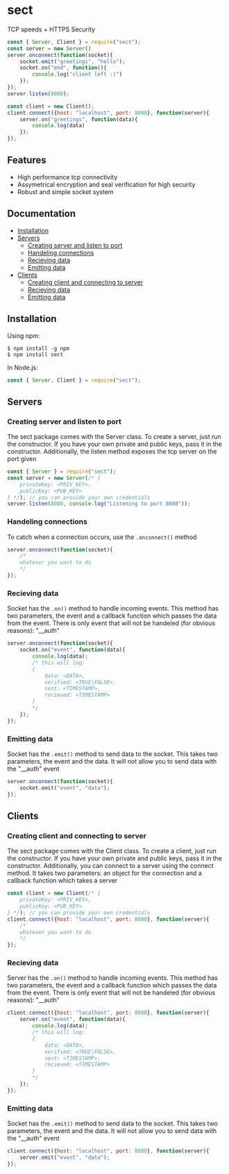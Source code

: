 # sect
TCP speeds + HTTPS Security

```js
const { Server, Client } = require("sect");
const server = new Server()
server.onconnect(function(socket){
    socket.emit("greetings", "hello");
    socket.on("end", function(){
        console.log("client left :(")
    });
});
server.listen(8080);

const client = new Client();
client.connect({host: "localhost", port: 8080}, function(server){
    server.on("greetings", function(data){
        console.log(data)
    });
});
```

## Features
- High performance tcp connectivity
- Assymetrical encryption and seal verification for high security
- Robust and simple socket system

## Documentation
- [Installation](#installation)
- [Servers](#servers)
  - [Creating server and listen to port](#creating-server-and-listen-to-port)
  - [Handeling connections](#handeling-connections)
  - [Recieving data](#recieving-data)
  - [Emitting data](#emitting-data)
- [Clients](#clients)
  - [Creating client and connecting to server](#creating-client-and-connecting-to-server)
  - [Recieving data](#recieving-data-1)
  - [Emitting data](#emitting-data-1)

## Installation
Using npm:
```shell
$ npm install -g npm
$ npm install sect
```
In Node.js:
```js
const { Server, Client } = require("sect");
```

## Servers
### Creating server and listen to port
The sect package comes with the Server class. To create a server, just run the constructor. If you have your own private and public keys, pass it in the constructor. Additionally, the listen method exposes the tcp server on the port given
```js
const { Server } = require("sect");
const server = new Server(/* {
    privateKey: <PRIV_KEY>,
    publicKey: <PUB_KEY>
} */); // you can provide your own credentials
server.listen(8080, console.log("Listening to port 8080"));
```

### Handeling connections
To catch when a connection occurs, use the ```.onconnect()``` method
```js
server.onconnect(function(socket){
    /*
    whatever you want to do
    */
});
```

### Recieving data
Socket has the ```.on()``` method to handle incoming events. This method has two parameters, the event and a callback function which passes the data from the event. There is only event that will not be handeled (for obvious reasons): "__auth"
```js
server.onconnect(function(socket){
    socket.on("event", function(data){
        console.log(data);
        /* this will log:
        {
            data: <DATA>,
            verified: <TRUE|FALSE>,
            sent: <TIMESTAMP>,
            recieved: <TIMESTAMP>
        }
        */
    });
});
```

### Emitting data
Socket has the ```.emit()``` method to send data to the socket. This takes two parameters, the event and the data. It will not allow you to send data with the "__auth" event
```js
server.onconnect(function(socket){
    socket.emit("event", "data");
});
```

## Clients
### Creating client and connecting to server
The sect package comes with the Client class. To create a client, just run the constructor. If you have your own private and public keys, pass it in the constructor. Additionally, you can connect to a server using the connect method. It takes two parameters: an object for the connection and a callback function which takes a server
```js
const client = new Client(/* {
    privateKey: <PRIV_KEY>,
    publicKey: <PUB_KEY>
} */); // you can provide your own credentials
client.connect({host: "localhost", port: 8080}, function(server){
    /*
    whatever you want to do
    */
});
```

### Recieving data
Server has the ```.on()``` method to handle incoming events. This method has two parameters, the event and a callback function which passes the data from the event. There is only event that will not be handeled (for obvious reasons): "__auth"
```js
client.connect({host: "localhost", port: 8080}, function(server){
    server.on("event", function(data){
        console.log(data);
        /* this will log:
        {
            data: <DATA>,
            verified: <TRUE|FALSE>,
            sent: <TIMESTAMP>,
            recieved: <TIMESTAMP>
        }
        */
    });
});
```

### Emitting data
Socket has the ```.emit()``` method to send data to the socket. This takes two parameters, the event and the data. It will not allow you to send data with the "__auth" event
```js
client.connect({host: "localhost", port: 8080}, function(server){
    server.emit("event", "data");
});
```